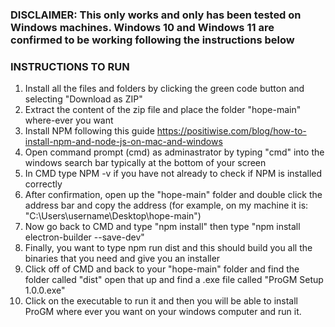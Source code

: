 ### DISCLAIMER: This only works and only has been tested on Windows machines. Windows 10 and Windows 11 are confirmed to be working following the instructions below
### INSTRUCTIONS TO RUN
1. Install all the files and folders by clicking the green code button and selecting "Download as ZIP"
2. Extract the content of the zip file and place the folder "hope-main" where-ever you want
3. Install NPM following this guide https://positiwise.com/blog/how-to-install-npm-and-node-js-on-mac-and-windows
4. Open command prompt (cmd) as adminastrator by typing "cmd" into the windows search bar typically at the bottom of your screen
5. In CMD type NPM -v if you have not already to check if NPM is installed correctly
7. After confirmation, open up the "hope-main" folder and double click the address bar and copy the address (for example, on my machine it is: "C:\Users\username\Desktop\hope-main")
8. Now go back to CMD and type "npm install" then type "npm install electron-builder --save-dev"
9. Finally, you want to type npm run dist and this should build you all the binaries that you need and give you an installer
10. Click off of CMD and back to your "hope-main" folder and find the folder called "dist" open that up and find a .exe file called "ProGM Setup 1.0.0.exe"
11. Click on the executable to run it and then you will be able to install ProGM where ever you want on your windows computer and run it.
